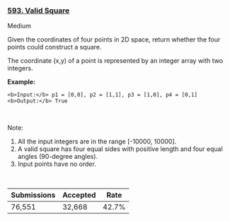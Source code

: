 ### [593. Valid Square](https://leetcode.com/problems/valid-square/)

Medium

Given the coordinates of four points in 2D space, return whether the four points could construct a square.

The coordinate (x,y) of a point is represented by an integer array with two integers.

__Example:__

```
<b>Input:</b> p1 = [0,0], p2 = [1,1], p3 = [1,0], p4 = [0,1]
<b>Output:</b> True
```

 

Note:

1.   All the input integers are in the range \[-10000, 10000\].
2.   A valid square has four equal sides with positive length and four equal angles (90-degree angles).
3.   Input points have no order.

 

| Submissions    | Accepted     | Rate   |
| -------------- | ------------ | ------ |
| 76,551 | 32,668 | 42.7% |